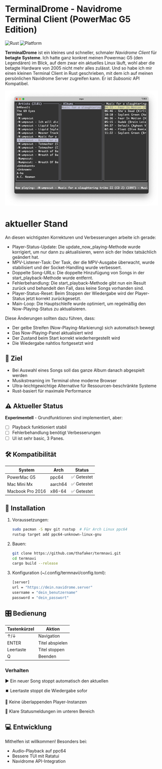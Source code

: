 # TerminalDrome - Navidrome Terminal Client (PowerMac G5 Edition)

![Rust](https://img.shields.io/badge/Rust-1.70+-orange)
![Platform](https://img.shields.io/badge/Platform-ppc64%20%7C%20aarch64-lightgrey)

**TerminalDrome** ist ein kleines und schneller, schmaler *Navidrome Client* für **betagte Systeme**. Ich hatte ganz konkret meinen Powermac G5 (den Legendären) im Blick, auf dem zwar ein aktuelles Linux läuft, wohl aber die betagte Hardware von 2005 nicht mehr alles zulässt. Und so habe ich mir einen kleinen Terminal Client in Rust geschrieben, mit dem ich auf meinen persönlichen Navidrome Server zugreifen kann. Er ist *Subsonic* API Kompatibel.

![Navidrome Terminal Navidrome Client](navidrome.png)

# aktueller Stand

An diesen wichtigsten Korrekturen und Verbesserungen arbeite ich gerade:

* Player-Status-Update: Die update_now_playing-Methode wurde korrigiert, um nur dann zu aktualisieren, wenn sich der Index tatsächlich geändert hat.
* MPV-Listener-Task: Der Task, der die MPV-Ausgabe überwacht, wurde stabilisiert und der Socket-Handling wurde verbessert.
* Doppelte Song-URLs: Die doppelte Hinzufügung von Songs in der start_playback-Methode wurde entfernt.
* Fehlerbehandlung: Die start_playback-Methode gibt nun ein Result zurück und behandelt den Fall, dass keine Songs vorhanden sind.
* Player-Status-Reset: Beim Stoppen der Wiedergabe wird der Player-Status jetzt korrekt zurückgesetzt.
* Main-Loop: Die Hauptschleife wurde optimiert, um regelmäßig den Now-Playing-Status zu aktualisieren.

Diese Änderungen sollten dazu führen, dass:

* Der gelbe Streifen (Now-Playing-Markierung) sich automatisch bewegt
* Das Now-Playing-Panel aktualisiert wird
* Der Zustand beim Start korrekt wiederhergestellt wird
* Die Wiedergabe nahtlos fortgesetzt wird

## 🎯 Ziel
- Bei Auswahl eines Songs soll das ganze Album danach abgespielt werden
- Musikstreaming im Terminal ohne moderne Browser
- Ultra-leichtgewichtige Alternative für Ressourcen-beschränkte Systeme
- Rust-basiert für maximale Performance

## ⚠️ Aktueller Status
**Experimentell** - Grundfunktionen sind implementiert, aber:
- [ ] Playback funktioniert stabil
- [ ] Fehlerbehandlung benötigt Verbesserungen
- [ ] UI ist sehr basic, 3 Panes.

## 🛠️ Kompatibilität
| System       | Arch     | Status      |
|--------------|----------|-------------|
| PowerMac G5  | ppc64    | ✅ Getestet |
| Mac Mini Mx  | aarch64  | ✅ Getestet |
| Macbook Pro 2016  | x86-64  | ✅ Getestet |

## 🚀 Installation
1. Voraussetzungen:
   ```bash
   sudo pacman -S mpv git rustup  # Für Arch Linux ppc64
   rustup target add ppc64-unknown-linux-gnu

2. Bauen:
	```bash
	git clone https://github.com/thafaker/termnavi.git
	cd termnavi
	cargo build --release

3. Konfiguration (~/.config/termnavi/config.toml):
	```bash
	[server]
	url = "https://dein.navidrome.server"
	username = "dein_benutzername"
	password = "dein_passwort"

## 🎛️ Bedienung

Tastenkürzel  |	Aktion  		 |
---------|-------------------------------|
↑/↓	 |	Navigation		 |
ENTER |	Titel abspielen		 |
Leertaste | Titel stoppen          |
Q	 |	Beenden			 |

### Verhalten
▶️ Ein neuer Song stoppt automatisch den aktuellen

⏹️ Leertaste stoppt die Wiedergabe sofor

🚫 Keine überlappenden Player-Instanzen

📡 Klare Statusmeldungen im unteren Bereich

## 💻 Entwicklung

Mithelfen ist willkommen! Besonders bei:

* Audio-Playback auf ppc64
* Bessere TUI mit Ratatui
* Navidrome API-Integration

